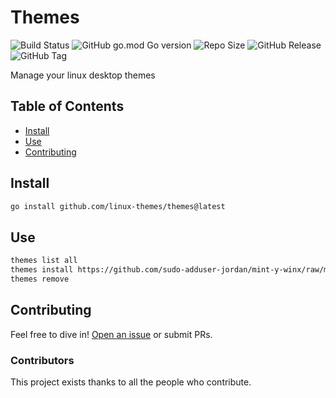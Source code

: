 # Themes

![Build Status](https://github.com/linux-themes/themes/actions/workflows/tests.yml/badge.svg)
![GitHub go.mod Go version](https://img.shields.io/github/go-mod/go-version/linux-themes/themes)
![Repo Size](https://img.shields.io/github/repo-size/linux-themes/themes)
![GitHub Release](https://img.shields.io/github/v/release/linux-themes/themes)
![GitHub Tag](https://img.shields.io/github/v/tag/linux-themes/themes)



Manage your linux desktop themes

## Table of Contents

- [Install](#install)
- [Use](#use)
- [Contributing](#contributing)


## Install

```sh
go install github.com/linux-themes/themes@latest
```

## Use

```sh
themes list all
themes install https://github.com/sudo-adduser-jordan/mint-y-winx/raw/main/mint-y-winx.tar.xz
themes remove 
```

## Contributing

Feel free to dive in! [Open an issue](https://github.com/RichardLitt/standard-readme/issues/new) or submit PRs.

### Contributors

This project exists thanks to all the people who contribute. 
<!-- <a href="https://github.com/RichardLitt/standard-readme/graphs/contributors"><img src="https://opencollective.com/standard-readme/contributors.svg?width=890&button=false" /></a> -->
